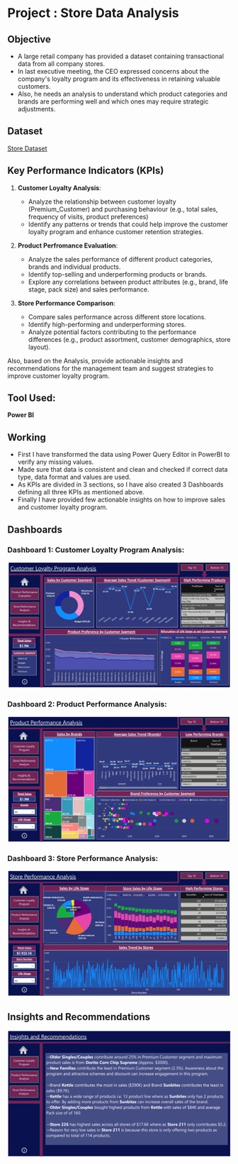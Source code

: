 # Project : Store Data Analysis
## Objective
- A large retail company has provided a dataset containing transactional data from all company stores.
- In last executive meeting, the CEO expressed concerns about the company's loyalty program and its effectiveness in retaining valuable customers.
- Also, he needs an analysis to understand which product categories and brands are performing well and which ones may require strategic adjustments.

## Dataset
[Store Dataset](https://github.com/Harsh0696/Project_1/blob/main/Stores_dataset.xlsx)


## Key Performance Indicators (KPIs)
1. **Customer Loyalty Analysis**:
    - Analyze the relationship between customer loyalty (Premium_Customer) and purchasing behaviour (e.g., total sales, frequency of visits, product preferences)
    - Identify any patterns or trends that could help improve the customer loyalty program and enhance customer retention strategies.

2. **Product Perfromance Evaluation**:
    - Analyze the sales performance of different product categories, brands and individual products.
    - Identify top-selling and underperforming products or brands.
    - Explore any correlations between product attributes (e.g., brand, life stage, pack size) and sales performance.

3. **Store Performance Comparison**:
    - Compare sales performance across different store locations.    
    - Identify high-performing and underperforming stores.   
    - Analyze potential factors contributing to the performance differences (e.g., product assortment, customer demographics, store layout).

Also, based on the Analysis, provide actionable insights and recommendations for the management team and suggest strategies to improve customer loyalty program.

## Tool Used:
**Power BI**

## Working
- First I have transformed the data using Power Query Editor in PowerBI to verify any missing values.
- Made sure that data is consistent and clean and checked if correct data type, data format and values are used.
- As KPIs are divided in 3 sections, so I have also created 3 Dashboards defining all three KPIs as mentioned above.
- Finally I have provided few actionable insights on how to improve sales and customer loyalty program.

## Dashboards
### Dashboard 1: Customer Loyalty Program Analysis:

![alt text](<Dashboard 1 - Customer Loyalty Program.png>)

### Dashboard 2: Product Performance Analysis:

![alt text](<Dashboard 2 - Product Performance Analysis.png>)

### Dashboard 3: Store Performance Analysis:

![alt text](<Dashboard 3 - Store Performance Analysis.png>)

## Insights and Recommendations

![alt text](Insights.png)
